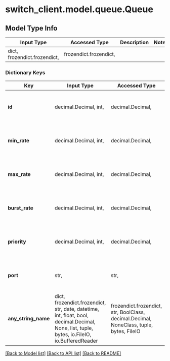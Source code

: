 # switch_client.model.queue.Queue

## Model Type Info
Input Type | Accessed Type | Description | Notes
------------ | ------------- | ------------- | -------------
dict, frozendict.frozendict,  | frozendict.frozendict,  |  | 

### Dictionary Keys
Key | Input Type | Accessed Type | Description | Notes
------------ | ------------- | ------------- | ------------- | -------------
**id** | decimal.Decimal, int,  | decimal.Decimal,  | The queue identifier used by OpenFlow | [optional] value must be a 32 bit integer
**min_rate** | decimal.Decimal, int,  | decimal.Decimal,  | The minimum queue rate in Bits/s | [optional] value must be a 64 bit integer
**max_rate** | decimal.Decimal, int,  | decimal.Decimal,  | The maximum queue rate in Bits/s | [optional] value must be a 64 bit integer
**burst_rate** | decimal.Decimal, int,  | decimal.Decimal,  | The burst queue rate in Bits/s | [optional] value must be a 64 bit integer
**priority** | decimal.Decimal, int,  | decimal.Decimal,  | The queue priority | [optional] value must be a 64 bit integer
**port** | str,  | str,  | The name of the output port on the switch | [optional] 
**any_string_name** | dict, frozendict.frozendict, str, date, datetime, int, float, bool, decimal.Decimal, None, list, tuple, bytes, io.FileIO, io.BufferedReader | frozendict.frozendict, str, BoolClass, decimal.Decimal, NoneClass, tuple, bytes, FileIO | any string name can be used but the value must be the correct type | [optional]

[[Back to Model list]](../../README.md#documentation-for-models) [[Back to API list]](../../README.md#documentation-for-api-endpoints) [[Back to README]](../../README.md)

